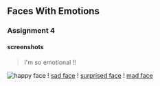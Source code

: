 ## Faces With Emotions

### Assignment 4

#### screenshots
>  I'm so emotional !! 

![happy face](assets/hw_4happy.png)
! [sad face](assets/hw4_sad.png)
! [surprised face](assets/hw4_suprised.png)
! [mad face](assets/hw4_mad.png)


